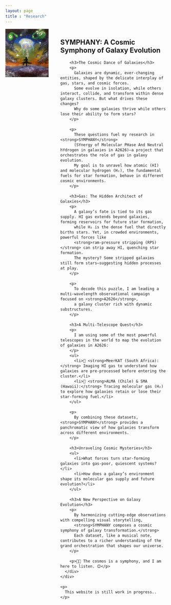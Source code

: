 ```yaml
---
layout: page
title : "Research"
---
```

<head>
  <style>
    .column.is-one-quarter {
      float: right;
      margin-right: 1rem;
    }

    .column:last-child {
      margin-bottom: 1rem;
    }

    @media screen and (max-width: 768px) {
      .column.is-one-quarter {
        float: none;
        margin-right: 0;
        margin-bottom: 1rem;
      }
    }
  </style>
</head>

<section class="section">
  <div class="container">
    <div class="columns">
      <div class="column is-one-quarter">
        <img src="/assets/Thesis_cover_TD.jpg" alt="Figure" width="450" height="150">
      </div>
      <div class="column">
        <h2>SYMPHANY: A Cosmic Symphony of Galaxy Evolution</h2>

        <h3>The Cosmic Dance of Galaxies</h3>
        <p>
          Galaxies are dynamic, ever-changing entities, shaped by the delicate interplay of gas, stars, and cosmic forces.
          Some evolve in isolation, while others interact, collide, and transform within dense galaxy clusters. But what drives these changes?
          Why do some galaxies thrive while others lose their ability to form stars?
        </p>

        <p>
          These questions fuel my research in <strong>SYMPHANY</strong> 
          (SYnergy of Molecular PHase And Neutral hYdrogen in galaxies in A2626)—a project that orchestrates the role of gas in galaxy evolution.
          My goal is to unravel how atomic (HI) and molecular hydrogen (H₂), the fundamental fuels for star formation, behave in different cosmic environments.
        </p>

        <h3>Gas: The Hidden Architect of Galaxies</h3>
        <p>
          A galaxy’s fate is tied to its gas supply. HI gas extends beyond galaxies, forming reservoirs for future star formation, 
          while H₂ is the dense fuel that directly births stars. Yet, in crowded environments, powerful forces like 
          <strong>ram-pressure stripping (RPS)</strong> can strip away HI, quenching star formation. 
          The mystery? Some stripped galaxies still form stars—suggesting hidden processes at play.
        </p>

        <p>
          To decode this puzzle, I am leading a multi-wavelength observational campaign focused on <strong>A2626</strong>, 
          a galaxy cluster rich with dynamic substructures.
        </p>

        <h3>A Multi-Telescope Quest</h3>
        <p>
          I am using some of the most powerful telescopes in the world to map the evolution of galaxies in A2626:
        </p>
        <ul>
          <li>🔭 <strong>MeerKAT (South Africa):</strong> Imaging HI gas to understand how galaxies are pre-processed before entering the cluster.</li>
          <li>🔭 <strong>ALMA (Chile) & SMA (Hawaii):</strong> Tracing molecular gas (H₂) to explore how galaxies retain or lose their star-forming fuel.</li>
        </ul>

        <p>
          By combining these datasets, <strong>SYMPHANY</strong> provides a panchromatic view of how galaxies transform across different environments.
        </p>

        <h3>Unraveling Cosmic Mysteries</h3>
        <ul>
          <li>What forces turn star-forming galaxies into gas-poor, quiescent systems?</li>
          <li>How does a galaxy’s environment shape its molecular gas supply and future evolution?</li>
        </ul>

        <h3>A New Perspective on Galaxy Evolution</h3>
        <p>
          By harmonizing cutting-edge observations with compelling visual storytelling, 
          <strong>SYMPHANY composes a cosmic symphony of galaxy transformation.</strong> 
          Each dataset, like a musical note, contributes to a richer understanding of the grand orchestration that shapes our universe.
        </p>

        <p>🔭✨ The cosmos is a symphony, and I am here to listen. 😊</p>
      </div>
    </div>

    <p>
      This website is still work in progress.. 
    </p>

  </div>
</section>
